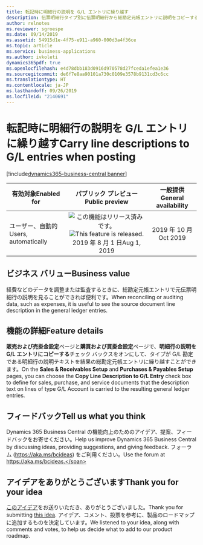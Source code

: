 ```yaml
---
title: 転記時に明細行の説明を G/L エントリに繰り越す
description: 伝票明細行タイプ別に伝票明細行から総勘定元帳エントリに説明をコピーすることができます。
author: relnotes
ms.reviewer: sgroespe
ms.date: 09/14/2019
ms.assetid: 54915d1e-4f75-e911-a960-000d3a4f36ce
ms.topic: article
ms.service: business-applications
ms.author: ivkoleti
dynamics365pdf: true
ms.openlocfilehash: e4d78dbb183d0916d970578d27fceda1efea1e36
ms.sourcegitcommit: de6f7e8aa90101a730c0109e3578b9131cd3c6cc
ms.translationtype: HT
ms.contentlocale: ja-JP
ms.lasthandoff: 09/26/2019
ms.locfileid: "2140691"
---
```

# <a name="carry-line-descriptions-to-gl-entries-when-posting"></a><span data-ttu-id="28522-103">転記時に明細行の説明を G/L エントリに繰り越す</span><span class="sxs-lookup"><span data-stu-id="28522-103">Carry line descriptions to G/L entries when posting</span></span>
[!include[dynamics365-business-central banner](../includes/dynamics365-business-central.md)]

| <span data-ttu-id="28522-104">有効対象</span><span class="sxs-lookup"><span data-stu-id="28522-104">Enabled for</span></span>    |  <span data-ttu-id="28522-105">パブリック プレビュー</span><span class="sxs-lookup"><span data-stu-id="28522-105">Public preview</span></span> | <span data-ttu-id="28522-106">一般提供</span><span class="sxs-lookup"><span data-stu-id="28522-106">General availability</span></span> | 
| ---------- | :----------: |:----------: |
|<span data-ttu-id="28522-107">ユーザー、自動的</span><span class="sxs-lookup"><span data-stu-id="28522-107">Users, automatically</span></span>|<span data-ttu-id="28522-108">![この機能はリリース済みです。](/dynamics365-release-plan/media/green-checkmark.png "この機能はリリース済みです。")</span><span class="sxs-lookup"><span data-stu-id="28522-108">![This feature is released.](/dynamics365-release-plan/media/green-checkmark.png "This feature is released.")</span></span> <span data-ttu-id="28522-109">2019 年 8 月 1 日</span><span class="sxs-lookup"><span data-stu-id="28522-109">Aug 1, 2019</span></span>| <span data-ttu-id="28522-110">2019 年 10 月</span><span class="sxs-lookup"><span data-stu-id="28522-110">Oct 2019</span></span>|


## <a name="business-value"></a><span data-ttu-id="28522-111">ビジネス バリュー</span><span class="sxs-lookup"><span data-stu-id="28522-111">Business value</span></span>
<!-- bv start -->
<span data-ttu-id="28522-112">経費などのデータを調整または監査するときに、総勘定元帳エントリで元伝票明細行の説明を見ることができれば便利です。</span><span class="sxs-lookup"><span data-stu-id="28522-112">When reconciling or auditing data, such as expenses, it is useful to see the source document line description in the general ledger entries.</span></span>
<!-- bv end -->



## <a name="feature-details"></a><span data-ttu-id="28522-113">機能の詳細</span><span class="sxs-lookup"><span data-stu-id="28522-113">Feature details</span></span>
<!--feature detail start -->
<span data-ttu-id="28522-114">**販売および売掛金設定**ページと**購買および買掛金設定**ページで、**明細行の説明を G/L エントリにコピーする**チェック バックスをオンにして、タイプが G/L 勘定である明細行の説明テキストを結果の総勘定元帳エントリに繰り越すことができます。</span><span class="sxs-lookup"><span data-stu-id="28522-114">On the **Sales & Receivables Setup** and **Purchases & Payables Setup** pages, you can choose the **Copy Line Description to G/L Entry** check box to define for sales, purchase, and service documents that the description text on lines of type G/L Account is carried to the resulting general ledger entries.</span></span>  
<!--feature detail end -->








## <a name="tell-us-what-you-think"></a><span data-ttu-id="28522-115">フィードバック</span><span class="sxs-lookup"><span data-stu-id="28522-115">Tell us what you think</span></span>
<span data-ttu-id="28522-116">Dynamics 365 Business Central の機能向上のためのアイデア、提案、フィードバックをお寄せください。</span><span class="sxs-lookup"><span data-stu-id="28522-116">Help us improve Dynamics 365 Business Central by discussing ideas, providing suggestions, and giving feedback.</span></span> <span data-ttu-id="28522-117">フォーラム (https://aka.ms/bcideas) をご利用ください。</span><span class="sxs-lookup"><span data-stu-id="28522-117">Use the forum at https://aka.ms/bcideas.</span></span>



## <a name="thank-you-for-your-idea"></a><span data-ttu-id="28522-118">アイデアをありがとうございます</span><span class="sxs-lookup"><span data-stu-id="28522-118">Thank you for your idea</span></span>
<span data-ttu-id="28522-119">[このアイデア](https://experience.dynamics.com/ideas/idea/?ideaid=1935a4ff-b040-e811-a822-0003ff68bbc0)をお送りいただき、ありがとうございました。</span><span class="sxs-lookup"><span data-stu-id="28522-119">Thank you for submitting [this idea](https://experience.dynamics.com/ideas/idea/?ideaid=1935a4ff-b040-e811-a822-0003ff68bbc0).</span></span> <span data-ttu-id="28522-120">アイデア、コメント、投票を参考に、製品のロードマップに追加するものを決定しています。</span><span class="sxs-lookup"><span data-stu-id="28522-120">We listened to your idea, along with comments and votes, to help us decide what to add to our product roadmap.</span></span>
